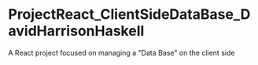 # ProjectReact_ClientSideDataBase_DavidHarrisonHaskell
 A React project focused on managing a "Data Base" on the client side
